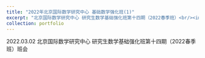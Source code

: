 ```yaml
---
title: "2022年北京国际数学研究中心 基础数学强化班(1)"
excerpt: "北京国际数学研究中心 研究生数学基础强化班第十四期（2022春季班）<br/><img src='/images/2022-03-02-Enhanced-Program(1).png'>"
collection: portfolio
---
```


2022.03.02 北京国际数学研究中心 研究生数学基础强化班第十四期（2022春季班）班会
